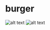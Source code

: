 # burger

![alt text](https://i.imgur.com/tLu1PtM.png "Logo Title Text 1")
![alt text](https://i.imgur.com/ZBqimq2.png "Logo Title Text 1")
